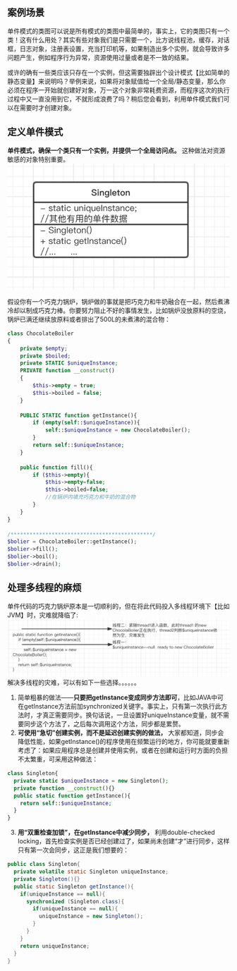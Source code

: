 ## 案例场景
单件模式的类图可以说是所有模式的类图中最简单的，事实上，它的类图只有一个类！这有什么用处？其实有些对象我们是只需要一个，比方说线程池，缓存，对话框，日志对象，注册表设置，充当打印机等，如果制造出多个实例，就会导致许多问题产生，例如程序行为异常，资源使用过量或者是不一致的结果。

或许的确有一些类应该只存在一个实例，但这需要独辟出个设计模式【比如简单的静态变量】来说明吗？举例来说，如果将对象赋值给一个全局/静态变量，那么你必须在程序一开始就创建好对象，万一这个对象非常耗费资源，而程序这次的执行过程中又一直没用到它，不就形成浪费了吗？稍后您会看到，利用单件模式我们可以在需要时才创建对象。
## 定义单件模式
**单件模式，确保一个类只有一个实例，并提供一个全局访问点。** 这种做法对资源敏感的对象特别重要。
![](https://github.com/sdwang1/design-pattern/blob/master/blogimg/Singleton_patter_uml.png)

假设你有一个巧克力锅炉，锅炉做的事就是把巧克力和牛奶融合在一起，然后煮沸冷却以制成巧克力棒。你要努力阻止不好的事情发生，比如锅炉没放原料的空烧，锅炉已满还继续放原料或者排出了500L的未煮沸的混合物：
```php
class ChocolateBoiler
{
    private $empty;
    private $boiled;
    private STATIC $uniqueInstance;
    PRIVATE function __construct()
    {
        $this->empty = true;
        $this->boiled = false;
    }

    PUBLIC STATIC function getInstance(){
        if (empty(self::$uniqueInstance)){
            self::$uniqueInstance = new ChocolateBoiler();
        }
        return self::$uniqueInstance;
    }

    public function fill(){
        if ($this->empty){
            $this->empty=false;
            $this->boiled=false;
            //在锅炉内填充巧克力和牛奶的混合物
        }
    }
}

/*********************************************/
$bolier = ChocolateBoiler::getInstance();
$bolier->fill();
$bolier->boil();
$bolier->drain();
```
## 处理多线程的麻烦
单件代码的巧克力锅炉原本是一切顺利的，但在将此代码投入多线程环境下【比如JVM】时，灾难就降临了:
![](https://github.com/sdwang1/design-pattern/blob/master/blogimg/Singleton_multi_thread.png)
解决多线程的灾难，可以有如下一些选择。。。。。。
1. 简单粗暴的做法——**只要把getInstance变成同步方法即可**，比如JAVA中可在getInstance方法前加synchronized关键字。事实上，只有第一次执行此方法时，才真正需要同步。换句话说，一旦设置好uniqueInstance变量，就不需要同步这个方法了，之后每次调用这个方法，同步都是累赘。
2. **可使用“急切”创建实例，而不是延迟创建实例的做法，** 大家都知道，同步会降低性能，如果getInstance()的程序使用在频繁运行的地方，你可能就要重新考虑了：如果应用程序总是创建并使用实例，或者在创建和运行时方面的负担不太繁重，可采用这种做法：
```php
class Singleton{
  private static $uniqueInstance = new Singleton();
  private function __construct(){}
  public static function getInstance(){
    return self::$uniqueInstance;
  }
}
```
3. **用“双重检查加锁”，在getInstance中减少同步，** 利用double-checked locking，首先检查实例是否已经创建过了，如果尚未创建“才”进行同步，这样只有第一次会同步，这正是我们想要的：
```java
public class Singleton{
  private volatile static Singleton uniqueInstance;
  private Singleton(){}
  public static Singleton getInstance(){
    if(uniqueInstance == null){
      synchronized (Singleton.class){
        if(uniqueInstance == null){
          uniqueInstance = new Singleton();
        }
      }
    }
    return uniqueInstance;
  }
}
```
